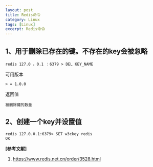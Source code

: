 ```yaml
---
layout: post
title: Redis命令
category: Linux
tags: [Linux]
excerpt: Redis命令
---
```


## 1、用于删除已存在的键。不存在的key会被忽略 ##


    redis 127.0 。0.1 ：6379 > DEL KEY_NAME

可用版本

	> = 1.0.0

返回值

	被删除键的数量

## 2、创建一个key并设置值 ##

	redis 127.0.0.1:6379> SET w3ckey redis
	OK

**[参考文献]**

1. <https://www.redis.net.cn/order/3528.html>


